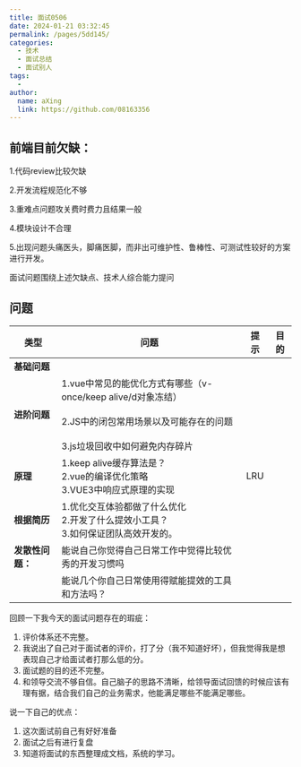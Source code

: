 ```yaml
---
title: 面试0506
date: 2024-01-21 03:32:45
permalink: /pages/5dd145/
categories:
  - 技术
  - 面试总结
  - 面试别人
tags:
  - 
author: 
  name: aXing
  link: https://github.com/08163356
---
```

## 前端目前欠缺：

1.代码review比较欠缺

2.开发流程规范化不够

3.重难点问题攻关费时费力且结果一般

4.模块设计不合理

5.出现问题头痛医头，脚痛医脚，而非出可维护性、鲁棒性、可测试性较好的方案进行开发。

面试问题围绕上述欠缺点、技术人综合能力提问

## 问题

| 类型             | 问题                                                         | 提示 | 目的 |
| ---------------- | ------------------------------------------------------------ | ---- | ---- |
| **基础问题**     |                                                              |      |      |
| **进阶问题**     | 1.vue中常见的能优化方式有哪些（v-once/keep alive/d对象冻结）<br /><br />2.JS中的闭包常用场景以及可能存在的问题<br /><br />3.js垃圾回收中如何避免内存碎片 |      |      |
| **原理**         | 1.keep alive缓存算法是？<br />2.vue的编译优化策略<br />3.VUE3中响应式原理的实现 | LRU  |      |
| **根据简历**     | 1.优化交互体验都做了什么优化<br />2.开发了什么提效小工具？<br />3.如何保证团队高效开发的。 |      |      |
| **发散性问题：** | 能说自己你觉得自己日常工作中觉得比较优秀的开发习惯吗         |      |      |
|                  | 能说几个你自己日常使用得赋能提效的工具和方法吗？             |      |      |

回顾一下我今天的面试问题存在的瑕疵：

1. 评价体系还不完整。
2. 我说出了自己对于面试者的评价，打了分（我不知道好坏），但我觉得我是想表现自己才给面试者打那么低的分。
3. 面试题的目的还不完整。
4. 和领导交流不够自信。自己脑子的思路不清晰，给领导面试回馈的时候应该有理有据，结合我们自己的业务需求，他能满足哪些不能满足哪些。

说一下自己的优点：

1. 这次面试前自己有好好准备
2. 面试之后有进行复盘
3. 知道将面试的东西整理成文档，系统的学习。



